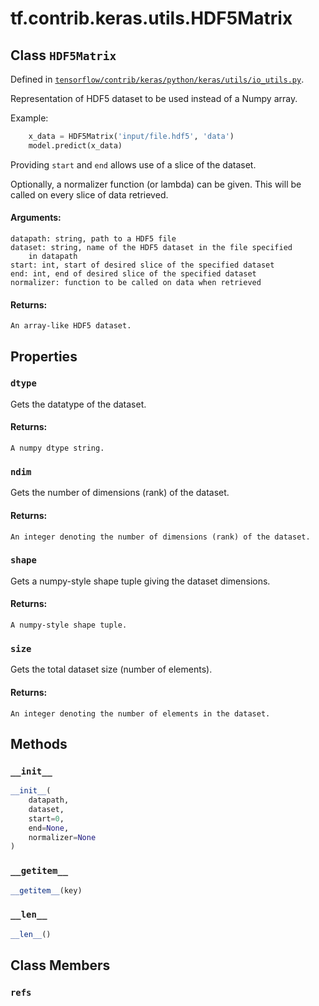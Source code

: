 <div itemscope itemtype="http://developers.google.com/ReferenceObject">
<meta itemprop="name" content="tf.contrib.keras.utils.HDF5Matrix" />
<meta itemprop="property" content="dtype"/>
<meta itemprop="property" content="ndim"/>
<meta itemprop="property" content="shape"/>
<meta itemprop="property" content="size"/>
<meta itemprop="property" content="__getitem__"/>
<meta itemprop="property" content="__init__"/>
<meta itemprop="property" content="__len__"/>
<meta itemprop="property" content="refs"/>
</div>

# tf.contrib.keras.utils.HDF5Matrix

## Class `HDF5Matrix`





Defined in [`tensorflow/contrib/keras/python/keras/utils/io_utils.py`](https://www.tensorflow.org/code/tensorflow/contrib/keras/python/keras/utils/io_utils.py).

Representation of HDF5 dataset to be used instead of a Numpy array.

Example:

```python
    x_data = HDF5Matrix('input/file.hdf5', 'data')
    model.predict(x_data)
```

Providing `start` and `end` allows use of a slice of the dataset.

Optionally, a normalizer function (or lambda) can be given. This will
be called on every slice of data retrieved.

#### Arguments:

    datapath: string, path to a HDF5 file
    dataset: string, name of the HDF5 dataset in the file specified
        in datapath
    start: int, start of desired slice of the specified dataset
    end: int, end of desired slice of the specified dataset
    normalizer: function to be called on data when retrieved


#### Returns:

    An array-like HDF5 dataset.

## Properties

<h3 id="dtype"><code>dtype</code></h3>

Gets the datatype of the dataset.

#### Returns:

    A numpy dtype string.

<h3 id="ndim"><code>ndim</code></h3>

Gets the number of dimensions (rank) of the dataset.

#### Returns:

    An integer denoting the number of dimensions (rank) of the dataset.

<h3 id="shape"><code>shape</code></h3>

Gets a numpy-style shape tuple giving the dataset dimensions.

#### Returns:

    A numpy-style shape tuple.

<h3 id="size"><code>size</code></h3>

Gets the total dataset size (number of elements).

#### Returns:

    An integer denoting the number of elements in the dataset.



## Methods

<h3 id="__init__"><code>__init__</code></h3>

``` python
__init__(
    datapath,
    dataset,
    start=0,
    end=None,
    normalizer=None
)
```



<h3 id="__getitem__"><code>__getitem__</code></h3>

``` python
__getitem__(key)
```



<h3 id="__len__"><code>__len__</code></h3>

``` python
__len__()
```





## Class Members

<h3 id="refs"><code>refs</code></h3>

